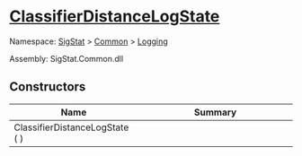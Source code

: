 # [ClassifierDistanceLogState](./ClassifierDistanceLogState.md)

Namespace: [SigStat](./) > [Common](./../README.md) > [Logging](./README.md)

Assembly: SigStat.Common.dll


## Constructors

| Name<div><a href="#"><img width=225></a></div> | Summary<div><a href="#"><img width=525></a></div> | 
| --- | --- | 
| ClassifierDistanceLogState (  ) |  | 


